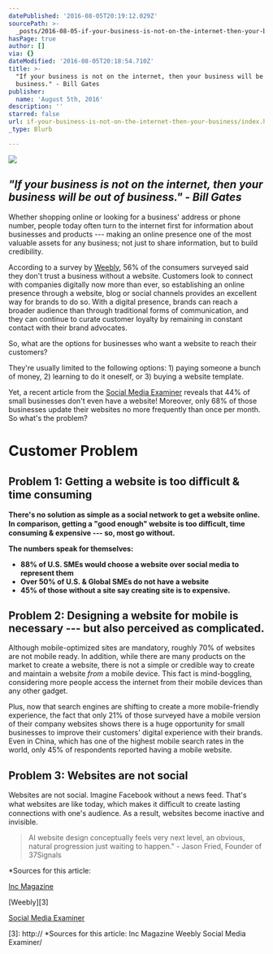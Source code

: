 ```yaml
---
datePublished: '2016-08-05T20:19:12.029Z'
sourcePath: >-
  _posts/2016-08-05-if-your-business-is-not-on-the-internet-then-your-business.md
hasPage: true
author: []
via: {}
dateModified: '2016-08-05T20:18:54.710Z'
title: >-
  "If your business is not on the internet, then your business will be out of
  business." - Bill Gates
publisher:
  name: 'August 5th, 2016'
description: ''
starred: false
url: if-your-business-is-not-on-the-internet-then-your-business/index.html
_type: Blurb

---
```

![](https://the-grid-user-content.s3-us-west-2.amazonaws.com/576e80de-753e-49c7-9537-9186f03ed7d8.jpg)

## _**"If your business is not on the internet, then your business will be out of business." - Bill Gates**_

Whether shopping online or looking for a business' address or phone number, people today often turn to the internet first for information about businesses and products --- making an online presence one of the most valuable assets for any business; not just to share information, but to build credibility.

According to a survey by [Weebly][0], 56% of the consumers surveyed said they don't trust a business without a website. Customers look to connect with companies digitally now more than ever, so establishing an online presence through a website, blog or social channels provides an excellent way for brands to do so. With a digital presence, brands can reach a broader audience than through traditional forms of communication, and they can continue to curate customer loyalty by remaining in constant contact with their brand advocates.

So, what are the options for businesses who want a website to reach their customers?

They're usually limited to the following options: 1) paying someone a bunch of money, 2) learning to do it oneself, or 3) buying a website template.

Yet, a recent article from the [Social Media Examiner][1] reveals that 44% of small businesses don't even have a website! Moreover, only 68% of those businesses update their websites no more frequently than once per month. So what's the problem?

# **Customer Problem**

## **Problem 1: Getting a website is too diﬃcult & time consuming**

**There's no solution as simple as a social network to get a website online. In comparison, getting a "good enough" website is too diﬃcult, time consuming & expensive --- so, most go without.**

**The numbers speak for themselves:**

* **88% of U.S. SMEs would choose a website over social media to represent them**
* **Over 50% of U.S. & Global SMEs do not have a website**
* **45% of those without a site say creating site is to expensive.**

## **Problem 2: Designing a website for mobile is necessary --- but also perceived as complicated.**

Although mobile-optimized sites are mandatory, roughly 70% of websites are not mobile ready. In addition, while there are many products on the market to create a website, there is not a simple or credible way to create and maintain a website _from_ a mobile device. This fact is mind-boggling, considering more people access the internet from their mobile devices than any other gadget.

Plus, now that search engines are shifting to create a more mobile-friendly experience, the fact that only 21% of those surveyed have a mobile version of their company websites shows there is a huge opportunity for small businesses to improve their customers' digital experience with their brands. Even in China, which has one of the highest mobile search rates in the world, only 45% of respondents reported having a mobile website.

## **Problem 3: Websites are not social**

Websites are not social. Imagine Facebook without a news feed. That's what websites are like today, which makes it diﬃcult to create lasting connections with one's audience. As a result, websites become inactive and invisible.

> AI website design conceptually feels very next level, an obvious, natural progression just waiting to happen." - Jason Fried, Founder of 37Signals

\*Sources for this article:

[Inc Magazine][2]

[Weebly][3]

[Social Media Examiner][1]

[0]: http://www.verisign.com/assets/Research-small-business-september2013.pdf?inc=www.verisigninc.com
[1]: https://www.socialmediaexplorer.com/social-media-marketing/small-business-social-media/
[2]: http://www.inc.com/tess-townsend/small-business-survey-godaddy-websites.html
[3]: http:// *Sources for this article: Inc Magazine Weebly Social Media Examiner/